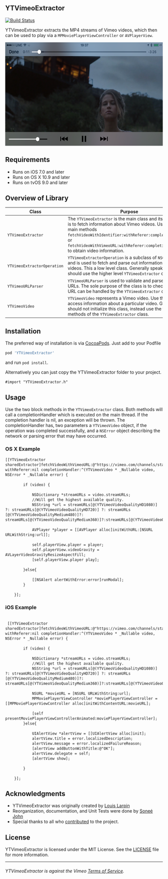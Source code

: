 ## YTVimeoExtractor

[![Build Status](https://travis-ci.org/SoneeJohn/YTVimeoExtractor.svg?branch=v1.0.0-develop)](https://travis-ci.org/SoneeJohn/YTVimeoExtractor)

YTVimeoExtractor extracts the MP4 streams of Vimeo videos, which then can be used to play via a `MPMoviePlayerViewController` or `AVPlayerView`.

 <img src="Screenshots/iphone_screenshot.PNG" width="600" height="331">

## Requirements
- Runs on iOS 7.0 and later
- Runs on OS X 10.9 and later
- Runs on tvOS 9.0 and later

## Overview of Library

| Class         | Purpose        |
|---------------|----------------|
| `YTVimeoExtractor`  |   The `YTVimeoExtractor` is the main class and its sole purpose is to fetch information about Vimeo videos. Use the two main methods `fetchVideoWithIdentifier:withReferer:completionHandler:` or `fetchVideoWithVimeoURL:withReferer:completionHandler:` to obtain video information.  |
| `YTVimeoExtractorOperation`  |   `YTVimeoExtractorOperation` is a subclass of `NSOperation` and is used to fetch and parse out information about Vimeo videos. This a low level class. Generally speaking, you should use the higher level `YTVimeoExtractor` class.   |
|`YTVimeoURLParser`			    |	`YTVimeoURLParser` is used to validate and parse put Vimeo URLs. The sole purpose of the class is to check if a given URL can be handled by the `YTVimeoExtractor` class.|
|`YTVimeoVideo`|  	`YTVimeoVideo` represents a Vimeo video. Use this class to access information about a particular video. Generally, you should not initialize this class, instead use the two main methods of the `YTVimeoExtractor` class.|

## Installation

The preferred way of installation is via [CocoaPods](http://cocoapods.org). Just add to your Podfile

```ruby
pod 'YTVimeoExtractor'
```

and run `pod install`.

Alternatively you can just copy the YTVimeoExtractor folder to your project.

```objc
#import "YTVimeoExtractor.h"
```

## Usage

Use the two block methods in the `YTVimeoExtractor` class. Both methods will call a completionHandler which is executed on the main thread. If the completion handler is nil, an exception will be thrown. The completionHandler has, two parameters a `YTVimeoVideo` object, if the operation was completed successfully, and a `NSError` object describing the network or parsing error that may have occurred.

### OS X Example

```objc
[[YTVimeoExtractor sharedExtractor]fetchVideoWithVimeoURL:@"https://vimeo.com/channels/staffpicks/147876560" withReferer:nil completionHandler:^(YTVimeoVideo * _Nullable video, NSError * _Nullable error) {
        
        if (video) {
            
            NSDictionary *streamURLs = video.streamURLs;
            //Will get the highest available quality.
            NSString *url = streamURLs[@(YTVimeoVideoQualityHD1080)] ?: streamURLs[@(YTVimeoVideoQualityHD720)] ?: streamURLs [@(YTVimeoVideoQualityMedium480)]?: streamURLs[@(YTVimeoVideoQualityMedium360)]?:streamURLs[@(YTVimeoVideoQualityLow270)];
            
            AVPlayer *player = [[AVPlayer alloc]initWithURL:[NSURL URLWithString:url]];
    
            self.playerView.player = player;
            self.playerView.videoGravity = AVLayerVideoGravityResizeAspectFill;
            [self.playerView.player play];

        }else{
            
            [[NSAlert alertWithError:error]runModal];
        }
        
    }];

```

### iOS Example

```objc

 [[YTVimeoExtractor sharedExtractor]fetchVideoWithVimeoURL:@"https://vimeo.com/channels/staffpicks/147876560" withReferer:nil completionHandler:^(YTVimeoVideo * _Nullable video, NSError * _Nullable error) {
        
        if (video) {
            
            NSDictionary *streamURLs = video.streamURLs;
            //Will get the highest available quality.
            NSString *url = streamURLs[@(YTVimeoVideoQualityHD1080)] ?: streamURLs[@(YTVimeoVideoQualityHD720)] ?: streamURLs [@(YTVimeoVideoQualityMedium480)]?: streamURLs[@(YTVimeoVideoQualityMedium360)]?:streamURLs[@(YTVimeoVideoQualityLow270)];
            
            NSURL *movieURL = [NSURL URLWithString:url];
            MPMoviePlayerViewController *moviePlayerViewController = [[MPMoviePlayerViewController alloc]initWithContentURL:movieURL];
         
            [self presentMoviePlayerViewControllerAnimated:moviePlayerViewController];
        }else{
           
            UIAlertView *alertView = [[UIAlertView alloc]init];
            alertView.title = error.localizedDescription;
            alertView.message = error.localizedFailureReason;
            [alertView addButtonWithTitle:@"OK"];
            alertView.delegate = self;
            [alertView show];
            
        }
        
    }];
 ```
 
 ## Acknowledgments

* YTVimeoExtractor was originally created by [Louis Larpin](https://github.com/lilfaf)
* Reorganization, documentation, and Unit Tests were done by [Soneé John](https://github.com/SoneeJohn)
* Special thanks to all who [contributed](https://github.com/YTVimeoExtractor/YTVimeoExtractor/graphs/contributors) to the project.

## License

YTVimeoExtractor is licensed under the MIT License. See the [LICENSE](LICENSE) file for more information.

--------
###### YTVimeoExtractor is against the Vimeo [Terms of Service](https://vimeo.com/terms). 
